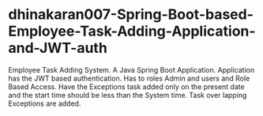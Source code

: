 # dhinakaran007-Spring-Boot-based-Employee-Task-Adding-Application-and-JWT-auth
Employee Task Adding System. A Java Spring Boot Application. Application has the JWT based authentication. Has to roles Admin and users and Role Based Access. Have the Exceptions task added only on the present date and the start time should be less than the System time. Task over lapping Exceptions are added.
